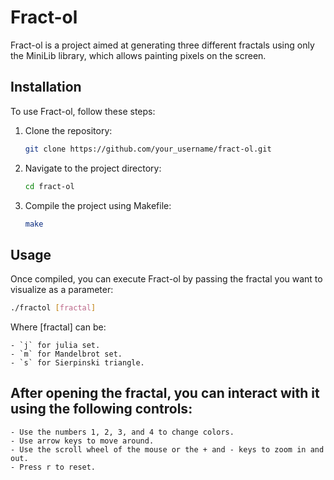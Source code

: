 # Fract-ol

Fract-ol is a project aimed at generating three different fractals using only the MiniLib library, which allows painting pixels on the screen.

## Installation

To use Fract-ol, follow these steps:

1. Clone the repository:

    ```bash
    git clone https://github.com/your_username/fract-ol.git
    ```

2. Navigate to the project directory:

    ```bash
    cd fract-ol
    ```

3. Compile the project using Makefile:

    ```bash
    make
    ```

## Usage


Once compiled, you can execute Fract-ol by passing the fractal you want to visualize as a parameter:

```bash
./fractol [fractal]
```

Where [fractal] can be:

    - `j` for julia set.
    - `m` for Mandelbrot set.
    - `s` for Sierpinski triangle.

## After opening the fractal, you can interact with it using the following controls:
    
    - Use the numbers 1, 2, 3, and 4 to change colors.
    - Use arrow keys to move around.
    - Use the scroll wheel of the mouse or the + and - keys to zoom in and out.
    - Press r to reset.
